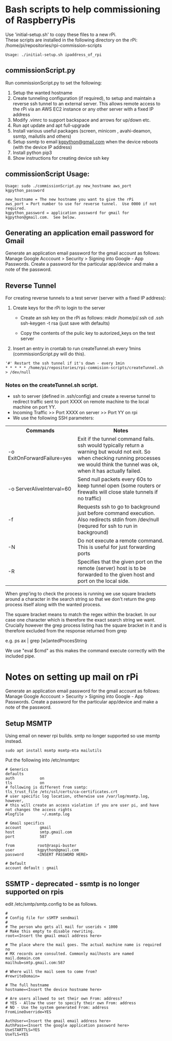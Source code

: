 # Bash scripts to help commissioning of RaspberryPis

Use 'initial-setup.sh' to copy these files to a new rPi.  
These scripts are installed in the following directory on the rPi:  
/home/pi/repositories/rpi-commission-scripts

```
Usage: ./initial-setup.sh ipaddress_of_rpi
```

## commissionScript.py
Run commissionScript.py to set the following:
1) Setup the wanted hostname
2) Create tunneling configuration (if required), to setup and maintain a reverse ssh tunnel to an external server.  This allows remote access to the rPi via an AWS EC2 instance or any other server with a fixed IP address
3) Modify .vimrc to support backspace and arrows for up/down etc.
4) Run apt update and apt full-upgrade
5) Install various useful packages (screen, minicom , avahi-deamon, ssmtp, mailutils and others)
6) Setup ssmtp to email kgpython@gmail.com when the device reboots (with the device IP address)
7) Install python pip3
8) Show instructions for creating device ssh key

## commissionScript Usage:
```
Usage: sudo ./commissionScript.py new_hostname aws_port kgpython_password

new_hostname = The new hostname you want to give the rPi
aws_port = Port number to use for reverse tunnel.  Use 0000 if not required.
kgpython_password = application password for gmail for kgpython@gmail.com.  See below.
```

## Generating an application email password for Gmail
Generate an application email password for the gmail account as follows:
Manage Google Acccount > Security > Signing into Google - App Passwords.
Create a password for the particular app/device and make a note of the password.

## Reverse Tunnel

For creating reverse tunnels to a test server (server with a fixed IP address):

1. Create keys for the rPi to login to the server

   - Create an ssh key on the rPi as follows:
      mkdir /home/pi/.ssh
      cd .ssh
      ssh-keygen -t rsa  (just save with defaults)

   - Copy the contents of the pulic key to autorized_keys on the test server

2. Insert an entry in crontab to run createTunnel.sh every 1mins (commissionScript.py will do this).
```
'#' Restart the ssh tunnel if it's down - every 1min
* * * * * /home/pi/repositories/rpi-commision-scripts/createTunnel.sh > /dev/null
```

### Notes on the createTunnel.sh script.
- ssh to server (defined in .ssh/config) and create a reverse tunnel to redirect traffic sent
to port XXXX  on remote machine to the local machine on port YY.
- Incoming Traffic >> Port XXXX on server >> Port YY on rpi
- We use the following SSH parameters:

<table>
   <tr>
      <th>Commands</th>
      <th>Notes</th>
   </tr>
   <tr>
      <td>-o ExitOnForwardFailure=yes</td>
      <td>Exit if the tunnel command fails. ssh would typically return a warning but would not exit.  So when checking running processes we would think the tunnel was ok, when it has actually failed.</td>
   </tr>
   <tr>
      <td>-o ServerAliveInterval=60</td>
      <td>Send null packets every 60s to keep tunnel open (some routers or firewalls will close stale tunnels if no traffic)</td>
   </tr>
   <tr>
      <td>-f</td>
      <td>Requests ssh to go to background just before command execution. Also redirects stdin from /dev/null (requred for ssh to run in background)</td>
   </tr>
   <tr>
      <td>-N</td>
      <td>Do not execute a remote command.  This is useful for just forwarding ports</td>
   </tr>
   <tr>
      <td>-R</td>
      <td>Specifies that the given port on the remote (server) host is to be forwarded to the given host and port on the local side.</td>
   </tr>
</table>


When grep'ing to check the process is running we use square brackets around a character in the search string so that we don't return the grep process itself along with the wanted process.

The square bracket means to match the regex within the bracket.  In our case one character which is therefore the exact search string we want.  Crucially however the grep process listing has the square bracket in it and is therefore excluded from the response returned from grep

e.g. ps ax | grep [w]antedProcesString

We use "eval $cmd" as this makes the command execute correctly with the included pipe.

# Notes on setting up mail on rPi
Generate an application email password for the gmail account as follows:
Manage Google Acccount > Security > Signing into Google - App Passwords.
Create a password for the particular app/device and make a note of the password.

## Setup MSMTP
Using email on newer rpi builds. smtp no longer supported so use msmtp instead.
```
sudo apt install msmtp msmtp-mta mailutils
```
Put the following into /etc/msmtprc 
```
# Generics
defaults
auth           on
tls            on
# following is different from ssmtp:
tls_trust_file /etc/ssl/certs/ca-certificates.crt
# user specific log location, otherwise use /var/log/msmtp.log, however, 
# this will create an access violation if you are user pi, and have not changes the access rights
#logfile        ~/.msmtp.log

# Gmail specifics
account        gmail
host           smtp.gmail.com
port           587

from          root@raspi-buster
user          kgpython@gmail.com
password      <INSERT PASSWORD HERE>

# Default
account default : gmail
```

## SSMTP - deprecated - ssmtp is no longer supported on rpis
edit /etc/smtp/smtp.config to be as follows.
```
#
# Config file for sSMTP sendmail
#
# The person who gets all mail for userids < 1000
# Make this empty to disable rewriting.
root=<Insert the gmail email address here>

# The place where the mail goes. The actual machine name is required no 
# MX records are consulted. Commonly mailhosts are named mail.domain.com
mailhub=smtp.gmail.com:587

# Where will the mail seem to come from?
#rewriteDomain=

# The full hostname
hostname=<Insert the device hostname here>

# Are users allowed to set their own From: address?
# YES - Allow the user to specify their own From: address
# NO - Use the system generated From: address
FromLineOverride=YES

AuthUser=<Insert the gmail email address here>
AuthPass=<Insert the google application password here>
UseSTARTTLS=YES
UseTLS=YES
```
